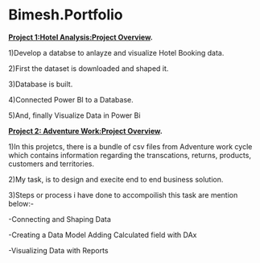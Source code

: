 # Bimesh.Portfolio

**[Project 1:Hotel Analysis:Project Overview](https://github.com/Bimeshadhikari/HotelAnalaysis).**

1)Develop a databse to anlayze and visualize Hotel Booking data.

2)First the dataset is downloaded and shaped it.

3)Database is built.

4)Connected Power BI to a Database.

5)And, finally Visualize Data in Power Bi


**[Project 2: Adventure Work:Project Overview](https://github.com/Bimeshadhikari/AdventureWorks).**

1)In this projetcs, there is a bundle of csv files from Adventure work cycle which contains information regarding the transcations, returns, products, customers and territories. 

2)My task, is to design and execite end to end business solution.

3)Steps or process i have done to accompoilish this task are mention below:- 

 -Connecting and Shaping Data 
 
 -Creating a Data Model Adding Calculated field with DAx 
 
 -Visualizing Data with Reports
